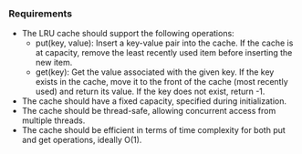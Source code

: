 ### Requirements

* The LRU cache should support the following operations:
    * put(key, value): Insert a key-value pair into the cache. If the cache is at capacity, remove the least recently used item before inserting the new item.
    * get(key): Get the value associated with the given key. If the key exists in the cache, move it to the front of the cache (most recently used) and return its value. If the key does not exist, return -1.
* The cache should have a fixed capacity, specified during initialization.
* The cache should be thread-safe, allowing concurrent access from multiple threads.
* The cache should be efficient in terms of time complexity for both put and get operations, ideally O(1).